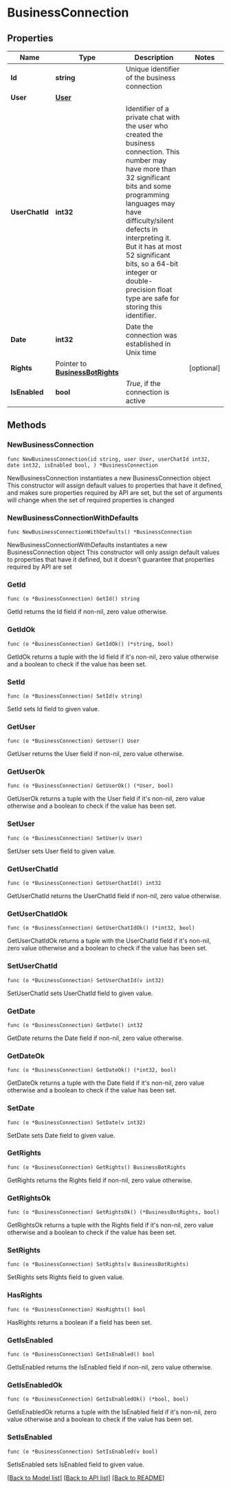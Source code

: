 # BusinessConnection

## Properties

Name | Type | Description | Notes
------------ | ------------- | ------------- | -------------
**Id** | **string** | Unique identifier of the business connection | 
**User** | [**User**](User.md) |  | 
**UserChatId** | **int32** | Identifier of a private chat with the user who created the business connection. This number may have more than 32 significant bits and some programming languages may have difficulty/silent defects in interpreting it. But it has at most 52 significant bits, so a 64-bit integer or double-precision float type are safe for storing this identifier. | 
**Date** | **int32** | Date the connection was established in Unix time | 
**Rights** | Pointer to [**BusinessBotRights**](BusinessBotRights.md) |  | [optional] 
**IsEnabled** | **bool** | *True*, if the connection is active | 

## Methods

### NewBusinessConnection

`func NewBusinessConnection(id string, user User, userChatId int32, date int32, isEnabled bool, ) *BusinessConnection`

NewBusinessConnection instantiates a new BusinessConnection object
This constructor will assign default values to properties that have it defined,
and makes sure properties required by API are set, but the set of arguments
will change when the set of required properties is changed

### NewBusinessConnectionWithDefaults

`func NewBusinessConnectionWithDefaults() *BusinessConnection`

NewBusinessConnectionWithDefaults instantiates a new BusinessConnection object
This constructor will only assign default values to properties that have it defined,
but it doesn't guarantee that properties required by API are set

### GetId

`func (o *BusinessConnection) GetId() string`

GetId returns the Id field if non-nil, zero value otherwise.

### GetIdOk

`func (o *BusinessConnection) GetIdOk() (*string, bool)`

GetIdOk returns a tuple with the Id field if it's non-nil, zero value otherwise
and a boolean to check if the value has been set.

### SetId

`func (o *BusinessConnection) SetId(v string)`

SetId sets Id field to given value.


### GetUser

`func (o *BusinessConnection) GetUser() User`

GetUser returns the User field if non-nil, zero value otherwise.

### GetUserOk

`func (o *BusinessConnection) GetUserOk() (*User, bool)`

GetUserOk returns a tuple with the User field if it's non-nil, zero value otherwise
and a boolean to check if the value has been set.

### SetUser

`func (o *BusinessConnection) SetUser(v User)`

SetUser sets User field to given value.


### GetUserChatId

`func (o *BusinessConnection) GetUserChatId() int32`

GetUserChatId returns the UserChatId field if non-nil, zero value otherwise.

### GetUserChatIdOk

`func (o *BusinessConnection) GetUserChatIdOk() (*int32, bool)`

GetUserChatIdOk returns a tuple with the UserChatId field if it's non-nil, zero value otherwise
and a boolean to check if the value has been set.

### SetUserChatId

`func (o *BusinessConnection) SetUserChatId(v int32)`

SetUserChatId sets UserChatId field to given value.


### GetDate

`func (o *BusinessConnection) GetDate() int32`

GetDate returns the Date field if non-nil, zero value otherwise.

### GetDateOk

`func (o *BusinessConnection) GetDateOk() (*int32, bool)`

GetDateOk returns a tuple with the Date field if it's non-nil, zero value otherwise
and a boolean to check if the value has been set.

### SetDate

`func (o *BusinessConnection) SetDate(v int32)`

SetDate sets Date field to given value.


### GetRights

`func (o *BusinessConnection) GetRights() BusinessBotRights`

GetRights returns the Rights field if non-nil, zero value otherwise.

### GetRightsOk

`func (o *BusinessConnection) GetRightsOk() (*BusinessBotRights, bool)`

GetRightsOk returns a tuple with the Rights field if it's non-nil, zero value otherwise
and a boolean to check if the value has been set.

### SetRights

`func (o *BusinessConnection) SetRights(v BusinessBotRights)`

SetRights sets Rights field to given value.

### HasRights

`func (o *BusinessConnection) HasRights() bool`

HasRights returns a boolean if a field has been set.

### GetIsEnabled

`func (o *BusinessConnection) GetIsEnabled() bool`

GetIsEnabled returns the IsEnabled field if non-nil, zero value otherwise.

### GetIsEnabledOk

`func (o *BusinessConnection) GetIsEnabledOk() (*bool, bool)`

GetIsEnabledOk returns a tuple with the IsEnabled field if it's non-nil, zero value otherwise
and a boolean to check if the value has been set.

### SetIsEnabled

`func (o *BusinessConnection) SetIsEnabled(v bool)`

SetIsEnabled sets IsEnabled field to given value.



[[Back to Model list]](../README.md#documentation-for-models) [[Back to API list]](../README.md#documentation-for-api-endpoints) [[Back to README]](../README.md)


